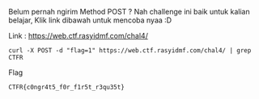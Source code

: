 Belum pernah ngirim Method POST ? Nah challenge ini baik untuk kalian belajar, Klik link dibawah untuk mencoba nyaa :D

Link : https://web.ctf.rasyidmf.com/chal4/

```
curl -X POST -d "flag=1" https://web.ctf.rasyidmf.com/chal4/ | grep CTFR
```

Flag
```
CTFR{c0ngr4t5_f0r_f1r5t_r3qu35t}
```